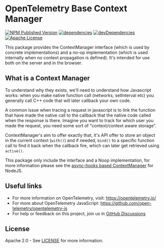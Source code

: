 # OpenTelemetry Base Context Manager

[![NPM Published Version][npm-img]][npm-url]
[![dependencies][dependencies-image]][dependencies-url]
[![devDependencies][devDependencies-image]][devDependencies-url]
[![Apache License][license-image]][license-image]

This package provides the ContextManager interface (which is used by concrete implementations) and a no-op implementation (which is used internally when no context propagation is defined). It's intended for use both on the server and in the browser.

## What is a Context Manager

To understand why they exists, we'll need to understand how Javascript works: when you make native function call (networks, setInterval etc) you generally call C++ code that will later callback your own code.

A common issue when tracing a request in javascript is to link the function that have made the native call to the callback that the native code called when the response is there. Imagine you want to track for which user you made the request, you need some sort of "context/context aware storage".

ContextManager's aim to offer exactly that, it's API offer to store an object in the current context (`with()`) and if needed, `bind()` to a specific function call to find it back when the callback fire, which can later get retrieved using `active()`.

This package only include the interface and a Noop implementation, for more information please see the [async-hooks based ContextManager][ah-context-manager] for NodeJS.

## Useful links

- For more information on OpenTelemetry, visit: <https://opentelemetry.io/>
- For more about OpenTelemetry JavaScript: <https://github.com/open-telemetry/opentelemetry-js>
- For help or feedback on this project, join us in [GitHub Discussions][discussions-url]

## License

Apache 2.0 - See [LICENSE][license-url] for more information.

[discussions-url]: https://github.com/open-telemetry/opentelemetry-js/discussions
[license-url]: https://github.com/open-telemetry/opentelemetry-js/blob/main/LICENSE
[license-image]: https://img.shields.io/badge/license-Apache_2.0-green.svg?style=flat
[dependencies-image]: https://david-dm.org/open-telemetry/opentelemetry-js/status.svg?path=packages/opentelemetry-context-base
[dependencies-url]: https://david-dm.org/open-telemetry/opentelemetry-js?path=packages%2Fopentelemetry-context-base
[devDependencies-image]: https://david-dm.org/open-telemetry/opentelemetry-js/dev-status.svg?path=packages/opentelemetry-context-base
[devDependencies-url]: https://david-dm.org/open-telemetry/opentelemetry-js?path=packages%2Fopentelemetry-context-base&type=dev
[ah-context-manager]: https://github.com/open-telemetry/opentelemetry-js/tree/main/packages/opentelemetry-context-async-hooks
[npm-url]: https://www.npmjs.com/package/@opentelemetry/context-base
[npm-img]: https://badge.fury.io/js/%40opentelemetry%2Fcontext-base.svg
